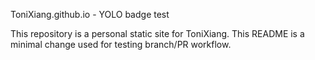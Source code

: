 ToniXiang.github.io - YOLO badge test

This repository is a personal static site for ToniXiang. This README is a minimal change used for testing branch/PR workflow.
